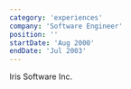 ```yaml
---
category: 'experiences'
company: 'Software Engineer'
position: ''
startDate: 'Aug 2000'
endDate: 'Jul 2003'
---
```


Iris Software Inc.

